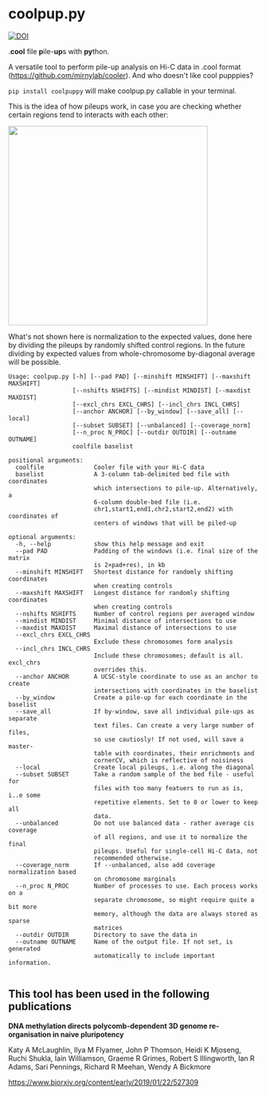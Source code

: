 # coolpup.py
[![DOI](https://zenodo.org/badge/147190130.svg)](https://zenodo.org/badge/latestdoi/147190130)

.**cool** file **p**ile-**up**s with **py**thon.

A versatile tool to perform pile-up analysis on Hi-C data in .cool format (https://github.com/mirnylab/cooler). And who doesn't like cool pupppies?

`pip install coolpuppy` will make coolpup.py callable in your terminal.

This is the idea of how pileups work, in case you are checking whether certain regions tend to interacts with each other:

<img src="https://github.com/Phlya/coolpuppy/blob/master/loop_quant.svg" width="400">

What's not shown here is normalization to the expected values, done here by dividing the pileups by randomly shifted control regions. In the future dividing by expected values from whole-chromosome by-diagonal average will be possible.

```
Usage: coolpup.py [-h] [--pad PAD] [--minshift MINSHIFT] [--maxshift MAXSHIFT]
                  [--nshifts NSHIFTS] [--mindist MINDIST] [--maxdist MAXDIST]
                  [--excl_chrs EXCL_CHRS] [--incl_chrs INCL_CHRS]
                  [--anchor ANCHOR] [--by_window] [--save_all] [--local]
                  [--subset SUBSET] [--unbalanced] [--coverage_norm]
                  [--n_proc N_PROC] [--outdir OUTDIR] [--outname OUTNAME]
                  coolfile baselist

positional arguments:
  coolfile              Cooler file with your Hi-C data
  baselist              A 3-column tab-delimited bed file with coordinates
                        which intersections to pile-up. Alternatively, a
                        6-column double-bed file (i.e.
                        chr1,start1,end1,chr2,start2,end2) with coordinates of
                        centers of windows that will be piled-up

optional arguments:
  -h, --help            show this help message and exit
  --pad PAD             Padding of the windows (i.e. final size of the matrix
                        is 2×pad+res), in kb
  --minshift MINSHIFT   Shortest distance for randomly shifting coordinates
                        when creating controls
  --maxshift MAXSHIFT   Longest distance for randomly shifting coordinates
                        when creating controls
  --nshifts NSHIFTS     Number of control regions per averaged window
  --mindist MINDIST     Minimal distance of intersections to use
  --maxdist MAXDIST     Maximal distance of intersections to use
  --excl_chrs EXCL_CHRS
                        Exclude these chromosomes form analysis
  --incl_chrs INCL_CHRS
                        Include these chromosomes; default is all. excl_chrs
                        overrides this.
  --anchor ANCHOR       A UCSC-style coordinate to use as an anchor to create
                        intersections with coordinates in the baselist
  --by_window           Create a pile-up for each coordinate in the baselist
  --save_all            If by-window, save all individual pile-ups as separate
                        text files. Can create a very large number of files,
                        so use cautiosly! If not used, will save a master-
                        table with coordinates, their enrichments and
                        cornerCV, which is reflective of noisiness
  --local               Create local pileups, i.e. along the diagonal
  --subset SUBSET       Take a random sample of the bed file - useful for
                        files with too many featuers to run as is, i..e some
                        repetitive elements. Set to 0 or lower to keep all
                        data.
  --unbalanced          Do not use balanced data - rather average cis coverage
                        of all regions, and use it to normalize the final
                        pileups. Useful for single-cell Hi-C data, not
                        recommended otherwise.
  --coverage_norm       If --unbalanced, also add coverage normalization based
                        on chromosome marginals
  --n_proc N_PROC       Number of processes to use. Each process works on a
                        separate chromosome, so might require quite a bit more
                        memory, although the data are always stored as sparse
                        matrices
  --outdir OUTDIR       Directory to save the data in
  --outname OUTNAME     Name of the output file. If not set, is generated
                        automatically to include important information.


```

## This tool has been used in the following publications

**DNA methylation directs polycomb-dependent 3D genome re- organisation in naive pluripotency**

Katy A McLaughlin, Ilya M Flyamer, John P Thomson, Heidi K Mjoseng, Ruchi Shukla, Iain Williamson, Graeme R Grimes, Robert S Illingworth, Ian R Adams, Sari Pennings, Richard R Meehan, Wendy A Bickmore

https://www.biorxiv.org/content/early/2019/01/22/527309
